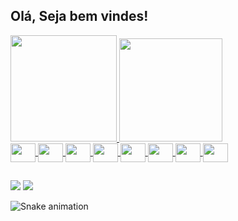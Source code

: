 ## Olá, Seja bem vindes!
 <div>
  <a href="https://github.com/davansep">
  <img height="170em" src="https://github-readme-stats.vercel.app/api?username=davansep&show_icons=true&theme=midnight-purple&include_all_commits=true&count_private=true"/>
  <img height="165em" src="https://github-readme-stats.vercel.app/api/top-langs/?username=davansep&layout=compact&langs_count=16&theme=midnight-purple"/>
</div>
<div style="display: inline_block">
  <img  align="center" height="30" width="40" src="https://cdn.jsdelivr.net/gh/devicons/devicon/icons/git/git-original-wordmark.svg" />
  <img align="center"  height="30" width="40" src="https://cdn.jsdelivr.net/gh/devicons/devicon/icons/spring/spring-original-wordmark.svg"/>
  <img align="center"  height="30" width="40" src="https://cdn.jsdelivr.net/gh/devicons/devicon/icons/java/java-original-wordmark.svg"/>
  <img align="center"  height="30" width="40" src="https://cdn.jsdelivr.net/gh/devicons/devicon/icons/mysql/mysql-original-wordmark.svg"/>
  <img align="center"  height="30" width="40" src="https://cdn.jsdelivr.net/gh/devicons/devicon/icons/wordpress/wordpress-original.svg"/>
  <img align="center"  height="30" width="40" src="https://cdn.jsdelivr.net/gh/devicons/devicon/icons/javascript/javascript-original.svg"/>
  <img align="center"  height="30" width="40" src="https://cdn.jsdelivr.net/gh/devicons/devicon/icons/html5/html5-original-wordmark.svg"/>
  <img align="center"  height="30" width="40" src="https://cdn.jsdelivr.net/gh/devicons/devicon/icons/css3/css3-original-wordmark.svg"/>
  
  ##
 
<div> 
  <a href = "mailto:priscila.davanse@gmail.com"><img src="https://img.shields.io/badge/-Gmail-%23333?style=for-the-badge&logo=gmail&logoColor=white" target="_blank"></a>
  <a href="https://www.linkedin.com/in/prisciladavanse/" target="_blank"><img src="https://img.shields.io/badge/-LinkedIn-%230077B5?style=for-the-badge&logo=linkedin&logoColor=white" target="_blank"></a> 
 
  ![Snake animation](https://github.com/davansep/davansep/blob/output/github-contribution-grid-snake.svg)
 
</div>
